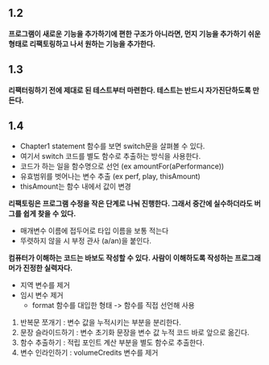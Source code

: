 ## 1.2 

**프로그램이 새로운 기능을 추가하기에 편한 구조가 아니라면, 먼지 기능을 추가하기 쉬운 형태로 리팩토링하고 나서 원하는 기능을 추가한다.**


## 1.3

**리팩터링하기 전에 제대로 된 테스트부터 마련한다. 테스트는 반드시 자가진단하도록 만든다.**

## 1.4
- Chapter1 statement 함수를 보면 switch문을 살펴볼 수 있다.
- 여기서 switch 코드를 별도 함수로 추출하는 방식을 사용한다.
- 코드가 하는 일을 함수명으로 선언 (ex amountFor(aPerformance))
- 유효범위를 벗어나는 변수 추출 (ex perf, play, thisAmount)
- thisAmount는 함수 내에서 값이 변경

**리팩토링은 프로그램 수정을 작은 단계로 나눠 진행한다. 그래서 중간에 실수하더라도 버그를 쉽게 찾을 수 있다.**

- 매개변수 이름에 접두어로 타입 이름을 보통 적는다
- 뚜렷하지 않을 시 부정 관사 (a/an)을 붙인다.
  
**컴퓨터가 이해하는 코드는 바보도 작성할 수 있다. 사람이 이해하도록 작성하는 프로그래머가 진정한 실력자다.**

- 지역 변수를 제거
- 임시 변수 제거
  - format 함수를 대입한 형태 -> 함수를 직접 선언해 사용

1. 반복문 쪼개기 : 변수 값을 누적시키는 부분을 분리한다.
2. 문장 슬라이드하기 : 변수 초기화 문장을 변수 값 누적 코드 바로 앞으로 옮긴다.
3. 함수 추출하기 :  적립 포인트 계산 부분을 별도 함수로 추출한다.
4. 변수 인라인하기 : volumeCredits 변수를 제거